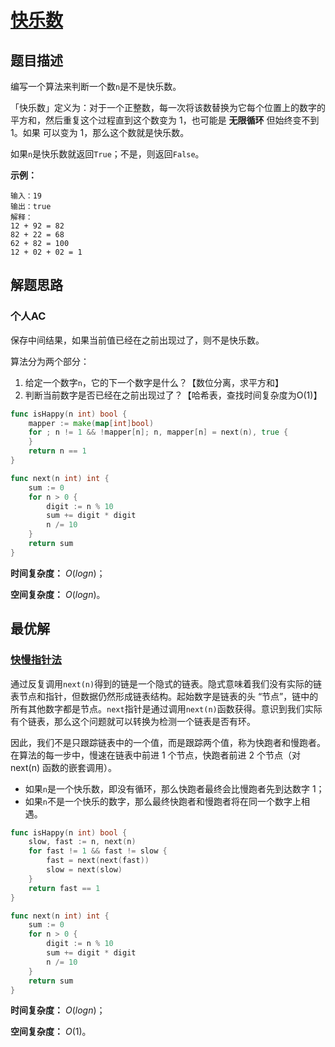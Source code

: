 # [快乐数](https://leetcode-cn.com/problems/happy-number/)

## 题目描述

编写一个算法来判断一个数`n`是不是快乐数。

「快乐数」定义为：对于一个正整数，每一次将该数替换为它每个位置上的数字的平方和，然后重复这个过程直到这个数变为 1，也可能是 **无限循环** 但始终变不到 1。如果 可以变为  1，那么这个数就是快乐数。

如果`n`是快乐数就返回`True`；不是，则返回`False`。

**示例：**

```
输入：19
输出：true
解释：
12 + 92 = 82
82 + 22 = 68
62 + 82 = 100
12 + 02 + 02 = 1
```

## 解题思路

### 个人AC

保存中间结果，如果当前值已经在之前出现过了，则不是快乐数。

算法分为两个部分：

1. 给定一个数字`n`，它的下一个数字是什么？【数位分离，求平方和】
2. 判断当前数字是否已经在之前出现过了？【哈希表，查找时间复杂度为O(1)】

```go
func isHappy(n int) bool {
    mapper := make(map[int]bool)
    for ; n != 1 && !mapper[n]; n, mapper[n] = next(n), true {
    }
    return n == 1
}

func next(n int) int {
    sum := 0
    for n > 0 {
        digit := n % 10
        sum += digit * digit
        n /= 10
    }
    return sum
}
```

**时间复杂度：** $O(logn)$；

**空间复杂度：** $O(logn)$。

## 最优解

### [快慢指针法](https://leetcode-cn.com/problems/happy-number/solution/kuai-le-shu-by-leetcode-solution/)

通过反复调用`next(n)`得到的链是一个隐式的链表。隐式意味着我们没有实际的链表节点和指针，但数据仍然形成链表结构。起始数字是链表的头 “节点”，链中的所有其他数字都是节点。`next`指针是通过调用`next(n)`函数获得。意识到我们实际有个链表，那么这个问题就可以转换为检测一个链表是否有环。

因此，我们不是只跟踪链表中的一个值，而是跟踪两个值，称为快跑者和慢跑者。在算法的每一步中，慢速在链表中前进 1 个节点，快跑者前进 2 个节点（对 next(n) 函数的嵌套调用）。

- 如果`n`是一个快乐数，即没有循环，那么快跑者最终会比慢跑者先到达数字 1；
- 如果`n`不是一个快乐的数字，那么最终快跑者和慢跑者将在同一个数字上相遇。

```go
func isHappy(n int) bool {
    slow, fast := n, next(n)
    for fast != 1 && fast != slow {
        fast = next(next(fast))
        slow = next(slow)
    }
    return fast == 1
} 

func next(n int) int {
    sum := 0
    for n > 0 {
        digit := n % 10
        sum += digit * digit
        n /= 10
    }
    return sum
}
```

**时间复杂度：** $O(logn)$；

**空间复杂度：** $O(1)$。





